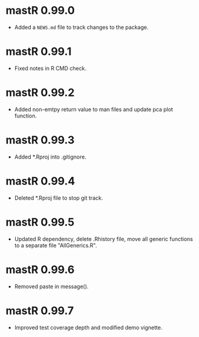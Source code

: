 # mastR 0.99.0

* Added a `NEWS.md` file to track changes to the package.

# mastR 0.99.1

* Fixed notes in R CMD check.

# mastR 0.99.2

* Added non-emtpy return value to man files and update pca plot function.

# mastR 0.99.3

* Added *.Rproj into .gitignore.

# mastR 0.99.4

* Deleted *.Rproj file to stop git track.

# mastR 0.99.5

* Updated R dependency, delete .Rhistory file, move all generic functions to a separate file "AllGenerics.R".

# mastR 0.99.6

* Removed paste in message().

# mastR 0.99.7

* Improved test coverage depth and modified demo vignette.

